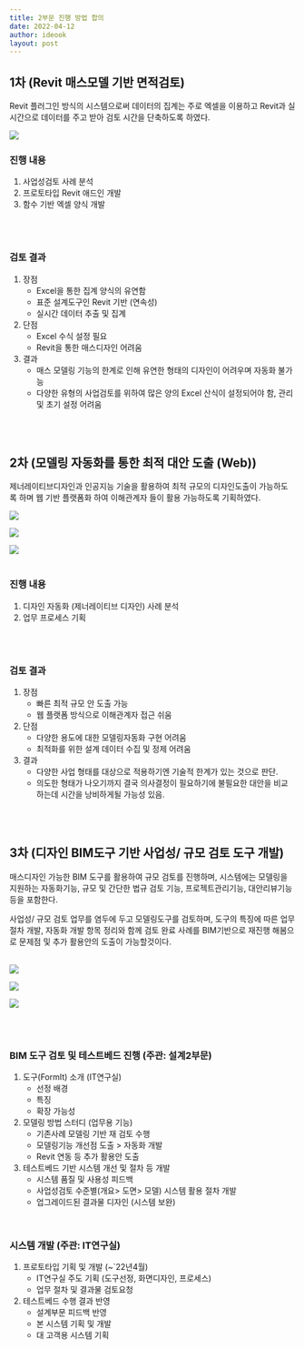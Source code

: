 ```yaml
---
title: 2부문 진행 방법 합의
date: 2022-04-12
author: ideook
layout: post
---
```


## 1차 (Revit 매스모델 기반 면적검토)
Revit 플러그인 방식의 시스템으로써 데이터의 집계는 주로 엑셀을 이용하고 Revit과 실시간으로 데이터를 주고 받아 검토 시간을 단축하도록 하였다.

![](images/2022-04-12-16-38-14.png)


### 진행 내용
1. 사업성검토 사례 분석
2. 프로토타입 Revit 애드인 개발
3. 함수 기반 엑셀 양식 개발
<br>
<br>

### 검토 결과
1. 장점
    - Excel을 통한 집계 양식의 유연함
    - 표준 설계도구인 Revit 기반 (연속성)
    - 실시간 데이터 추출 및 집계
2. 단점
    - Excel 수식 설정 필요
    - Revit을 통한 매스디자인 어려움
3. 결과
    - 매스 모델링 기능의 한계로 인해 유연한 형태의 디자인이 어려우며 자동화 불가능
    - 다양한 유형의 사업검토를 위하여 많은 양의 Excel 산식이 설정되어야 함, 관리 및 초기 설정 어려움 
<br>
<br>

## 2차 (모델링 자동화를 통한 최적 대안 도출 (Web))
제너레이티브디자인과 인공지능 기술을 활용하여 최적 규모의 디자인도출이 가능하도록 하며 웹 기반 플랫폼화 하여 이해관계자 들이 활용 가능하도록 기획하였다.

![](images/2022-04-12-16-39-40.png)

![](images/2022-04-12-16-39-57.png)

![](images/2022-04-12-16-40-18.png)
<br>
<br>

### 진행 내용
1. 디자인 자동화 (제너레이티브 디자인) 사례 분석
2. 업무 프로세스 기획
<br>
<br>

### 검토 결과
1. 장점
    - 빠른 최적 규모 안 도출 가능
    - 웹 플랫폼 방식으로 이해관계자 접근 쉬움
2. 단점
    - 다양한 용도에 대한 모델링자동화 구현 어려움
    - 최적화를 위한 설계 데이터 수집 및 정제 어려움
3. 결과
    - 다양한 사업 형태를 대상으로 적용하기엔 기술적 한계가 있는 것으로 판단.
    - 의도한 형태가 나오기까지 결국 의사결정이 필요하기에 불필요한 대안을 비교하는데 시간을 낭비하게될 가능성 있음.
<br>
<br>

## 3차 (디자인 BIM도구 기반 사업성/ 규모 검토 도구 개발)

매스디자인 가능한 BIM 도구를 활용하여 규모 검토를 진행하며, 시스템에는 모델링을 지원하는 자동화기능, 규모 및 간단한 법규 검토 기능, 프로젝트관리기능, 대안리뷰기능 등을 포함한다.

사업성/ 규모 검토 업무를 염두에 두고 모델링도구를 검토하며, 도구의 특징에 따른 업무 절차 개발, 자동화 개발 항목 정리와 함께 검토 완료 사례를 BIM기반으로 재진행 해봄으로 문제점 및 추가 활용안의 도출이 가능할것이다.
<br>
<br>

![](images/2022-04-12-16-42-41.png)

![](images/2022-04-12-16-42-58.png)

![](images/2022-04-07-20-02-01.png)

<br>
<br>

### BIM 도구 검토 및 테스트베드 진행 (주관: 설계2부문)
1. 도구(FormIt) 소개 (IT연구실)
    - 선정 배경
    - 특징
    - 확장 가능성
2. 모델링 방법 스터디 (업무용 기능)
    - 기존사례 모델링 기반 재 검토 수행
    - 모델링기능 개선점 도출 > 자동화 개발
    - Revit 연동 등 추가 활용안 도출
3. 테스트베드 기반 시스템 개선 및 절차 등 개발
    - 시스템 품질 및 사용성 피드백
    - 사업성검토 수준별(개요> 도면> 모델) 시스템 활용 절차 개발
    - 업그레이드된 결과물 디자인 (시스템 보완)
<br>

### 시스템 개발 (주관: IT연구실)
1. 프로토타입 기획 및 개발 (~`22년4월)
    - IT연구실 주도 기획 (도구선정, 화면디자인, 프로세스)
    - 업무 절차 및 결과물 검토요청
2. 테스트베드 수행 결과 반영
    - 설계부문 피드백 반영
    - 본 시스템 기획 및 개발
    - 대 고객용 시스템 기획